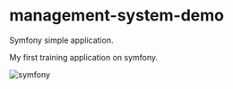 # management-system-demo
 Symfony simple application.
 
 My first training application on symfony.
 
![symfony](https://user-images.githubusercontent.com/16370348/220366581-f2f6573e-4a76-496d-b412-58ff79203f73.png)
